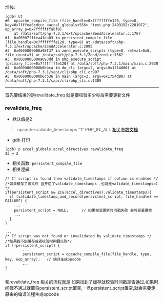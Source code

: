


堆栈:
```
(gdb) bt
#0  opcache_compile_file (file_handle=0x7fffffffe120, type=8, key=0x7fffea6cdccc <accel_globals+556> "test.php:2403152:2281072", op_array_p=0x7fffffffabf8)
    at /data/soft/php-7.3.1/ext/opcache/ZendAccelerator.c:1707
#1  0x00007fffea41da03 in persistent_compile_file (file_handle=0x7fffffffe120, type=8) at /data/soft/php-7.3.1/ext/opcache/ZendAccelerator.c:2095
#2  0x0000000000a98f37 in zend_execute_scripts (type=8, retval=0x0, file_count=3) at /data/soft/php-7.3.1/Zend/zend.c:1562
#3  0x0000000000a093dd in php_execute_script (primary_file=0x7fffffffe120) at /data/soft/php-7.3.1/main/main.c:2630
#4  0x0000000000b6bbca in do_cli (argc=2, argv=0x1754d00) at /data/soft/php-7.3.1/sapi/cli/php_cli.c:997
#5  0x0000000000b6cb36 in main (argc=2, argv=0x1754d00) at /data/soft/php-7.3.1/sapi/cli/php_cli.c:1389

```
----
首先要结束的是revalidate_freq   就是要校验多少秒后需要更新文件
###  revalidate_freq   
- 默认值是2
> opcache.validate_timestamps	"1"	PHP_INI_ALL
[相关参数文档](https://www.php.net/manual/en/opcache.configuration.php)

- gdb 打印
```
(gdb) p accel_globals.accel_directives.revalidate_freq
$3 = 2
```
- 相关函数: `persistent_compile_file`
- 相关逻辑: 
```
/* If script is found then validate_timestamps if option is enabled */
/*如果缓存了该文件 且开启了validate_timestamps ,也就是validate_timestamps=1 */
if(persistent_script && ZCG(accel_directives).validate_timestamps){   
  if (validate_timestamp_and_record(persistent_script, file_handle) == FAILURE) {
    ...
    persistent_script = NULL;      // 如果校验更新时间戳失败 会将变量置空
    ...
  }
}

...
/* If script was not found or invalidated by validate_timestamps */
/*如果找不到缓存或者校验时间戳失败*/
if (!persistent_script) {
        ...
		persistent_script = opcache_compile_file(file_handle, type, key, &op_array);   // 编译生成opcode
        ...
}
        
```
和revalidate_freq  相关的流程就是 如果找到了缓存就校验时间戳是否通过,如果时间戳不通过就置将persistent_script置空,一旦persistent_script置空,就会需要走原来的编译流程生成opcode


